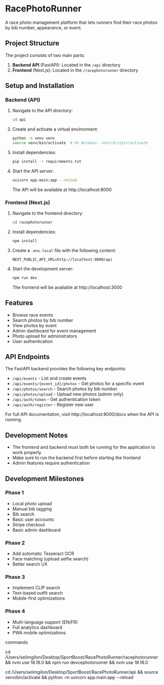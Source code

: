 # RacePhotoRunner

A race photo management platform that lets runners find their race photos by bib number, appearance, or event.

## Project Structure

The project consists of two main parts:

1. **Backend API** (FastAPI): Located in the `/api` directory
2. **Frontend** (Next.js): Located in the `/racephotorunner` directory

## Setup and Installation

### Backend (API)

1. Navigate to the API directory:
   ```bash
   cd api
   ```

2. Create and activate a virtual environment:
   ```bash
   python -m venv venv
   source venv/bin/activate  # On Windows: venv\Scripts\activate
   ```

3. Install dependencies:
   ```bash
   pip install -r requirements.txt
   ```

4. Start the API server:
   ```bash
   uvicorn app.main:app --reload
   ```

   The API will be available at http://localhost:8000

### Frontend (Next.js)

1. Navigate to the frontend directory:
   ```bash
   cd racephotorunner
   ```

2. Install dependencies:
   ```bash
   npm install
   ```

3. Create a `.env.local` file with the following content:
   ```
   NEXT_PUBLIC_API_URL=http://localhost:8000/api
   ```

4. Start the development server:
   ```bash
   npm run dev
   ```

   The frontend will be available at http://localhost:3000

## Features

- Browse race events
- Search photos by bib number
- View photos by event
- Admin dashboard for event management
- Photo upload for administrators
- User authentication

## API Endpoints

The FastAPI backend provides the following key endpoints:

- `/api/events` - List and create events
- `/api/events/{event_id}/photos` - Get photos for a specific event
- `/api/photos/search` - Search photos by bib number
- `/api/photos/upload` - Upload new photos (admin only)
- `/api/auth/token` - Get authentication token
- `/api/auth/register` - Register new user

For full API documentation, visit http://localhost:8000/docs when the API is running.

## Development Notes

- The frontend and backend must both be running for the application to work properly
- Make sure to run the backend first before starting the frontend
- Admin features require authentication

## Development Milestones

### Phase 1
- Local photo upload
- Manual bib tagging
- Bib search
- Basic user accounts
- Stripe checkout
- Basic admin dashboard

### Phase 2
- Add automatic Tesseract OCR
- Face matching (upload selfie search)
- Better search UX

### Phase 3
- Implement CLIP search
- Text-based outfit search
- Mobile-first optimizations

### Phase 4
- Multi-language support (EN/FR)
- Full analytics dashboard
- PWA mobile optimizations 






commands 

cd /Users/selimgilon/Desktop/SportBoost/RacePhotoRunner/racephotorunner && nvm use 18.18.0 && npm run devcephotorunner && nvm use 18.18.0 

cd /Users/selimgilon/Desktop/SportBoost/RacePhotoRunner/api && source venv/bin/activate && python -m uvicorn app.main:app --reload